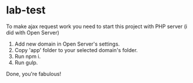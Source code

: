# lab-test
To make ajax request work you need to start this project with PHP server (i did with Open Server)

1) Add new domain in Open Server's settings.
2) Copy 'app' folder to your selected domain's folder. 
3) Run npm i.
4) Run gulp.

Done, you're fabulous!
